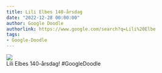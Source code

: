 ```yaml
---
title: Lili Elbes 140-årsdag
date: "2022-12-28 00:00:00"
author: Google Doodle
authorlink: https://www.google.com/search?q=Lili%20Elbe
tags:
- Google-Doodle
---
```

<img src="https://www.google.com/logos/doodles/2022/lili-elbes-140th-birthday-6753651837109563-l.png" referrerpolicy="no-referrer"><br>Lili Elbes 140-årsdag! #GoogleDoodle